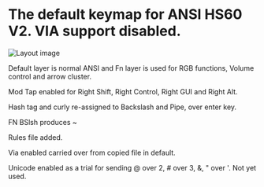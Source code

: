 The default keymap for ANSI HS60 V2. VIA support disabled.
==========================================================

![Layout image](https://i.imgur.com/m8t5CfE.png)

Default layer is normal ANSI and Fn layer is used for RGB functions, Volume control and arrow cluster.

Mod Tap enabled for Right Shift, Right Control, Right GUI and Right Alt.

Hash tag and curly re-assigned to Backslash and Pipe, over enter key.

FN BSlsh produces ~

Rules file added.

Via enabled carried over from copied file in default.

Unicode enabled as a trial for sending @ over 2, # over 3, &, " over '.
Not yet used.